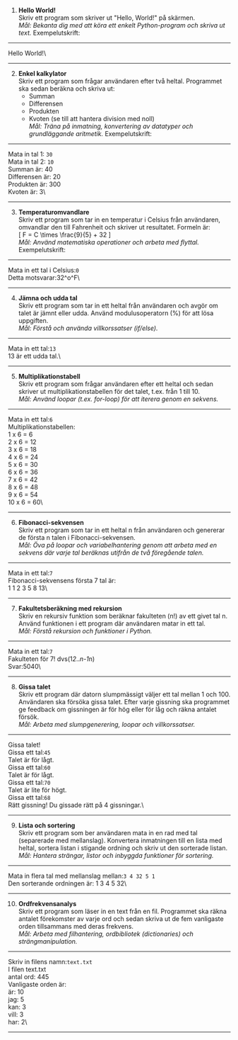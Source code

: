 1. **Hello World!**  
   Skriv ett program som skriver ut "Hello, World!" på skärmen.  
   *Mål: Bekanta dig med att köra ett enkelt Python-program och skriva ut text.*
   Exempelutskrift:
---
   Hello World!\

---
2. **Enkel kalkylator**  
   Skriv ett program som frågar användaren efter två heltal. Programmet ska sedan beräkna och skriva ut:  
   - Summan  
   - Differensen  
   - Produkten  
   - Kvoten (se till att hantera division med noll)  
   *Mål: Träna på inmatning, konvertering av datatyper och grundläggande aritmetik.*
   Exempelutskrift:
---
   Mata in tal 1: `30`\
   Mata in tal 2: `10`\
   Summan är: 40\
   Differensen är: 20\
   Produkten är: 300\
   Kvoten är: 3\

---
3. **Temperaturomvandlare**  
   Skriv ett program som tar in en temperatur i Celsius från användaren, omvandlar den till Fahrenheit och skriver ut resultatet. Formeln är:  
   \[
   F = C \times \frac{9}{5} + 32
   \]  
   *Mål: Använd matematiska operationer och arbeta med flyttal.*
   Exempelutskrift:
---
Mata in ett tal i Celsius:`0`\
Detta motsvarar:32^o^F\

---
4. **Jämna och udda tal**  
   Skriv ett program som tar in ett heltal från användaren och avgör om talet är jämnt eller udda. Använd modulusoperatorn (%) för att lösa uppgiften.  
   *Mål: Förstå och använda villkorssatser (if/else).*
---
Mata in ett tal:`13`\
13 är ett udda tal.\

---
5. **Multiplikationstabell**  
   Skriv ett program som frågar användaren efter ett heltal och sedan skriver ut multiplikationstabellen för det talet, t.ex. från 1 till 10.  
   *Mål: Använd loopar (t.ex. for-loop) för att iterera genom en sekvens.*
---
Mata in ett tal:`6`\
Multiplikationstabellen:\
1 x 6 = 6\
2 x 6 = 12\
3 x 6 = 18\
4 x 6 = 24\
5 x 6 = 30\
6 x 6 = 36\
7 x 6 = 42\
8 x 6 = 48\
9 x 6 = 54\
10 x 6 = 60\

---
6. **Fibonacci-sekvensen**  
   Skriv ett program som tar in ett heltal n från användaren och genererar de första n talen i Fibonacci-sekvensen.  
   *Mål: Öva på loopar och variabelhantering genom att arbeta med en sekvens där varje tal beräknas utifrån de två föregående talen.*
---
Mata in ett tal:`7`\
Fibonacci-sekvensens första 7 tal är:\
1 1 2 3 5 8 13\

---
7. **Fakultetsberäkning med rekursion**  
   Skriv en rekursiv funktion som beräknar fakulteten (n!) av ett givet tal n. Använd funktionen i ett program där användaren matar in ett tal.  
   *Mål: Förstå rekursion och funktioner i Python.*
---
Mata in ett tal:`7`\
Fakulteten för 7! dvs(1*2*..*n-1*n)\
Svar:5040\

---
8. **Gissa talet**  
   Skriv ett program där datorn slumpmässigt väljer ett tal mellan 1 och 100. Användaren ska försöka gissa talet. Efter varje gissning ska programmet ge feedback om gissningen är för hög eller för låg och räkna antalet försök.  
   *Mål: Arbeta med slumpgenerering, loopar och villkorssatser.*
---
Gissa talet!\
Gissa ett tal:`45`\
Talet är för lågt.\
Gissa ett tal:`60`\
Talet är för lågt.\
Gissa ett tal:`70`\
Talet är lite för högt.\
Gissa ett tal:`68`\
Rätt gissning! Du gissade rätt på 4 gissningar.\

---
9. **Lista och sortering**  
   Skriv ett program som ber användaren mata in en rad med tal (separerade med mellanslag). Konvertera inmatningen till en lista med heltal, sortera listan i stigande ordning och skriv ut den sorterade listan.  
   *Mål: Hantera strängar, listor och inbyggda funktioner för sortering.*
---
Mata in flera tal med mellanslag mellan:`3 4 32 5 1`\
Den sorterande ordningen är: 1 3 4 5 32\

---
10. **Ordfrekvensanalys**  
    Skriv ett program som läser in en text från en fil. Programmet ska räkna antalet förekomster av varje ord och sedan skriva ut de fem vanligaste orden tillsammans med deras frekvens.  
    *Mål: Arbeta med filhantering, ordbibliotek (dictionaries) och strängmanipulation.*
---
Skriv in filens namn:`text.txt`\
I filen text.txt\
antal ord: 445\
Vanligaste orden är:\
är: 10\
jag: 5\
kan: 3\
vill: 3\
har: 2\

---